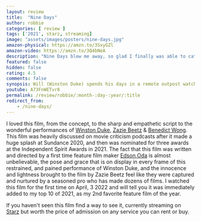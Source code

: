 ```yaml
---
layout: review
title:  "Nine Days"
author: robbie
categories: [ review ]
tags: ['2021', starz, streaming]
image: "assets/images/posters/nine-days.jpg"
amazon-physical: https://amzn.to/3SxyGZl
amazon-video: https://amzn.to/3Q4bNeA
description: "Nine Days blew me away, so glad I finally was able to catch up on this 2021 release."
featured: false
hidden: false
rating: 4.5
comments: false
synopsis: Will (Winston Duke) spends his days in a remote outpost watching the live Point of View (POV) on TV's of people going about their lives, until one subject perishes, leaving a vacancy for a new life on earth. Soon, several candidates — unborn souls — arrive at Will's to undergo tests determining their fitness, facing oblivion when they are deemed unsuitable. But Will soon faces his own existential challenge in the form of free-spirited Emma (Zazie Beetz), a candidate who is not like the others, forcing him to turn within and reckon with his own tumultuous past. Fueled by unexpected power, he discovers a bold new path forward in his own life. Making his feature-film debut after a series of highly acclaimed and award-winning short films and music videos, Japanese Brazilian director Edson Oda delivers a heartfelt and meditative vision of human souls in limbo, aching to be born against unimaginable odds, yet hindered by forces beyond their will...
youtube: A73FnWETvr8
permalink: /review/robbie/:month-:day-:year/:title
redirect_from:
    - /nine-days/
---
```



I loved this film, from the concept, to the sharp and empathetic script to the wonderful performances of <a href="https://www.imdb.com/name/nm6328300/">Winston Duke</a>, <a href="https://www.imdb.com/name/nm5939164/">Zazie Beetz</a> & <a href="https://www.imdb.com/name/nm0938950/">Benedict Wong</a>.  This film was heavily discussed on movie criticism podcasts after it made a huge splash at Sundance 2020, and then was nominated for three awards at the Independent Spirit Awards in 2021.  The fact that this film was written and directed by a first time feature film maker <a href="https://www.imdb.com/name/nm4043005/">Edson Oda</a> is almost unbelievable, the pose and grace that is on display in every frame of this restrained, and pained performance of Winston Duke, and the innocence and lightness brought to the film by Zazie Beetz feel like they were captured and nurtured by a seasoned pro who has made dozens of films. I watched this film for the first time on April, 3 2022 and will tell you it was immediately added to my top 10 of 2021, as my 2nd favorite feature film of the year.

If you haven't seen this film find a way to see it, currently streaming on <a href="https://www.starz.com/us/en/movies/nine-days-62097">Starz</a> but worth the price of admission on any service you can rent or buy.
